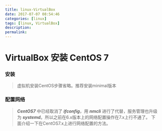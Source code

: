 ```yaml
---
title: linux-VirtualBox
date: 2017-07-07 08:54:46
categories: [linux]
tags: [linux, VirtualBox]
description:
permalink:
---
```

# VirtualBox 安装 CentOS 7


### 安装
> 虚拟机安装CentOS步骤省略。推荐安装minimal版本

### 配置网络

> ***CentOS7*** 中已经取消了 ***ifconfig***，用 ***nmcli*** 进行了代替，服务管理也升级为 ***systemd***。所以之前在6.x版本上的网络配置操作在7.x上行不通了。
下面介绍一下在CentOS7.x上进行网络配置的方法。
